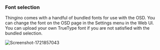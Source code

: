 ### Font selection

Thingino comes with a handful of bundled fonts for use with the OSD.
You can change the font on the OSD page in the Settings menu in the Web UI.
You can upload your own TrueType font if you are not satisfied with the bundled selection.

![Screenshot-1721857043](https://github.com/user-attachments/assets/36be4fb4-6422-4197-8b6a-844b7fa7d2e1)
